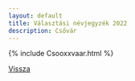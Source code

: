 ```yaml
---
layout: default
title: Választási névjegyzék 2022
description: Csővár
---
```


{% include Csooxxvaar.html %}

[Vissza](./)